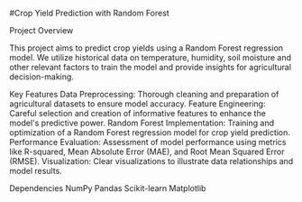 #Crop Yield Prediction with Random Forest

Project Overview

This project aims to predict crop yields using a Random Forest regression model. We utilize historical data on temperature, humidity, soil moisture and other relevant factors to train the model and provide insights for agricultural decision-making.

Key Features
Data Preprocessing: Thorough cleaning and preparation of agricultural datasets to ensure model accuracy.
Feature Engineering: Careful selection and creation of informative features to enhance the model's predictive power.
Random Forest Implementation: Training and optimization of a Random Forest regression model for crop yield prediction.
Performance Evaluation: Assessment of model performance using metrics like R-squared, Mean Absolute Error (MAE), and Root Mean Squared Error (RMSE).
Visualization: Clear visualizations to illustrate data relationships and model results.

Dependencies
NumPy
Pandas
Scikit-learn
Matplotlib
